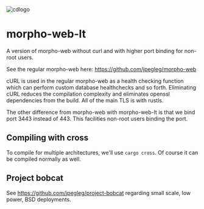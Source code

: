![cdlogo](https://carefuldata.com/images/cdlogo.png)

# morpho-web-lt

A version of morpho-web without curl and with higher port binding for non-root users.

See the regular morpho-web here: https://github.com/jpegleg/morpho-web

cURL is used in the regular morpho-web as a health checking function which can perform
custom database healthchecks and so forth. Eliminating cURL reduces the
compilation complexity and eliminates openssl dependencies from the build. All
of the main TLS is with rustls.

The other difference from morpho-web with morpho-web-lt is that we bind port 3443 instead of 443.
This facilities non-root users binding the port.

## Compiling with cross

To compile for multiple architectures, we'll use `cargo cross`. Of course it can
be compiled normally as well.

## Project bobcat

See https://github.com/jpegleg/project-bobcat regarding small scale, low power, BSD deployments.
